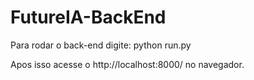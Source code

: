 ﻿# FutureIA-BackEnd

Para rodar o back-end digite:
python run.py

Apos isso acesse o http://localhost:8000/ no navegador.
